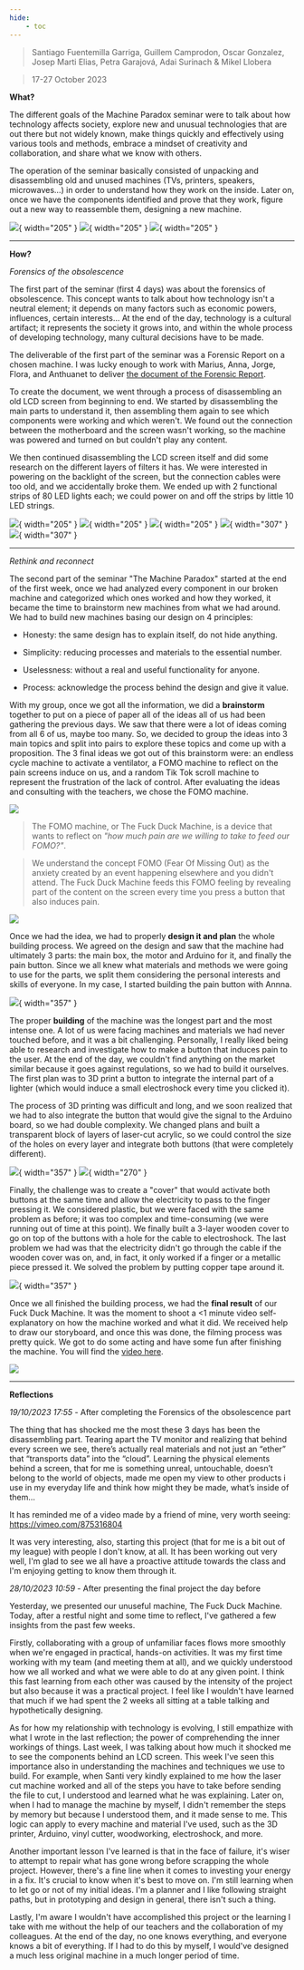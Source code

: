 ```yaml
---
hide:
    - toc
---
```



> Santiago Fuentemilla Garriga, Guillem Camprodon, Oscar Gonzalez, Josep Marti Elias, Petra Garajová, Adai Surinach & Mikel Llobera

> 17-27 October 2023

**What?**

The different goals of the Machine Paradox seminar were to talk about how technology affects society, explore new and unusual technologies that are out there but not widely known, make things quickly and effectively using various tools and methods, embrace a mindset of creativity and collaboration, and share what we know with others. 

The operation of the seminar basically consisted of unpacking and disassembling old and unused machines (TVs, printers, speakers, microwaves…) in order to understand how they work on the inside. Later on, once we have the components identified and prove that they work, figure out a new way to reassemble them, designing a new machine.

![](../images/The%20Machine%20Paradox/C.jpg){ width="205" } ![](../images/The%20Machine%20Paradox/B.jpg){ width="205" } ![](../images/The%20Machine%20Paradox/D.jpg){ width="205" }

__________________
**How?**

_Forensics of the obsolescence_

The first part of the seminar (first 4 days) was about the forensics of obsolescence. This concept wants to talk about how technology isn't a neutral element; it depends on many factors such as economic powers, influences, certain interests… At the end of the day, technology is a cultural artifact; it represents the society it grows into, and within the whole process of developing technology, many cultural decisions have to be made.

The deliverable of the first part of the seminar was a Forensic Report on a chosen machine. I was lucky enough to work with Marius, Anna, Jorge, Flora, and Anthuanet to deliver [the document of the Forensic Report](https://hackmd.io/1TI0p6wfRi2lh4JParedQA?view).

To create the document, we went through a process of disassembling an old LCD screen from beginning to end. We started by disassembling the main parts to understand it, then assembling them again to see which components were working and which weren't. We found out the connection between the motherboard and the screen wasn't working, so the machine was powered and turned on but couldn't play any content.

We then continued disassembling the LCD screen itself and did some research on the different layers of filters it has. We were interested in powering on the backlight of the screen, but the connection cables were too old, and we accidentally broke them. We ended up with 2 functional strips of 80 LED lights each; we could power on and off the strips by little 10 LED strings.

![](../images/The%20Machine%20Paradox/A.0.jpg){ width="205" } ![](../images/The%20Machine%20Paradox/A.1.jpg){ width="205" } ![](../images/The%20Machine%20Paradox/A.jpg){ width="205" }
![](../images/The%20Machine%20Paradox/LCD%20Screen.jpg){ width="307" } ![](../images/The%20Machine%20Paradox/LED%20test.gif){ width="307" }



___

_Rethink and reconnect_

The second part of the seminar "The Machine Paradox" started at the end of the first week, once we had analyzed every component in our broken machine and categorized which ones worked and how they worked, it became the time to brainstorm new machines from what we had around. We had to build new machines basing our design on 4 principles: 

- Honesty: the same design has to explain itself, do not hide anything.

- Simplicity: reducing processes and materials to the essential number. 

- Uselessness: without a real and useful functionality for anyone. 

- Process: acknowledge the process behind the design and give it value.

With my group, once we got all the information, we did a **brainstorm** together to put on a piece of paper all of the ideas all of us had been gathering the previous days. We saw that there were a lot of ideas coming from all 6 of us, maybe too many. So, we decided to group the ideas into 3 main topics and split into pairs to explore these topics and come up with a proposition. The 3 final ideas we got out of this brainstorm were: an endless cycle machine to activate a ventilator, a FOMO machine to reflect on the pain screens induce on us, and a random Tik Tok scroll machine to represent the frustration of the lack of control. After evaluating the ideas and consulting with the teachers, we chose the FOMO machine.

![](../images/The%20Machine%20Paradox/Brainstorm.png)


> The FOMO machine, or The Fuck Duck Machine, is a device that wants to reflect on _"how much pain are we willing to take to feed our FOMO?"_.

> We understand the concept FOMO (Fear Of Missing Out) as the anxiety created by an event happening elsewhere and you didn't attend. The Fuck Duck Machine feeds this FOMO feeling by revealing part of the content on the screen every time you press a button that also induces pain.

![](../images/The%20Machine%20Paradox/Working.png)


Once we had the idea, we had to properly **design it and plan** the whole building process. We agreed on the design and saw that the machine had ultimately 3 parts: the main box, the motor and Arduino for it, and finally the pain button. Since we all knew what materials and methods we were going to use for the parts, we split them considering the personal interests and skills of everyone. In my case, I started building the pain button with Annna.

![](../images/The%20Machine%20Paradox/Planning.jpg){ width="357" }

The proper **building** of the machine was the longest part and the most intense one. A lot of us were facing machines and materials we had never touched before, and it was a bit challenging. Personally, I really liked being able to research and investigate how to make a button that induces pain to the user. At the end of the day, we couldn't find anything on the market similar because it goes against regulations, so we had to build it ourselves. The first plan was to 3D print a button to integrate the internal part of a lighter (which would induce a small electroshock every time you clicked it).

The process of 3D printing was difficult and long, and we soon realized that we had to also integrate the button that would give the signal to the Arduino board, so we had double complexity. We changed plans and built a transparent block of layers of laser-cut acrylic, so we could control the size of the holes on every layer and integrate both buttons (that were completely different).

![](../images/The%20Machine%20Paradox/meta1.gif){ width="357" } ![](../images/The%20Machine%20Paradox/Meta2.jpg){ width="270" }

Finally, the challenge was to create a "cover" that would activate both buttons at the same time and allow the electricity to pass to the finger pressing it. We considered plastic, but we were faced with the same problem as before; it was too complex and time-consuming (we were running out of time at this point). We finally built a 3-layer wooden cover to go on top of the buttons with a hole for the cable to electroshock. The last problem we had was that the electricity didn't go through the cable if the wooden cover was on, and, in fact, it only worked if a finger or a metallic piece pressed it. We solved the problem by putting copper tape around it.

![](../images/The%20Machine%20Paradox/fusta.jpg){ width="357" }

Once we all finished the building process, we had the **final result** of our Fuck Duck Machine. It was the moment to shoot a <1 minute video self-explanatory on how the machine worked and what it did. We received help to draw our storyboard, and once this was done, the filming process was pretty quick. We got to do some acting and have some fun after finishing the machine. You will find the [video here](https://youtu.be/b1Z73PcCkZQ).

![](../images/The%20Machine%20Paradox/video.jpg)

__________________
**Reflections**

_19/10/2023 17:55_ - After completing the Forensics of the obsolescence part

The thing that has shocked me the most these 3 days has been the disassembling part. Tearing apart the TV monitor and realizing that behind every screen we see, there’s actually real materials and not just an “ether” that “transports data” into the “cloud”. 
Learning the physical elements behind a screen, that for me is something unreal, untouchable, doesn’t belong to the world of objects, made me open my view to other products i use in my everyday life and think how might they be made, what’s inside of them…

It has reminded me of a video made by a friend of mine, very worth seeing:
https://vimeo.com/875316804 

It was very interesting, also, starting this project (that for me is a bit out of my league) with people I don't know, at all. It has been working out very well, I'm glad to see we all have a proactive attitude towards the class and I'm enjoying getting to know them through it. 



_28/10/2023 10:59_ - After presenting the final project the day before


Yesterday, we presented our unuseful machine, The Fuck Duck Machine. Today, after a restful night and some time to reflect, I've gathered a few insights from the past few weeks.

Firstly, collaborating with a group of unfamiliar faces flows more smoothly when we're engaged in practical, hands-on activities. It was my first time working with my team (and meeting them at all), and we quickly understood how we all worked and what we were able to do at any given point. I think this fast learning from each other was caused by the intensity of the project but also because it was a practical project. I feel like I wouldn't have learned that much if we had spent the 2 weeks all sitting at a table talking and hypothetically designing.

As for how my relationship with technology is evolving, I still empathize with what I wrote in the last reflection; the power of comprehending the inner workings of things. Last week, I was talking about how much it shocked me to see the components behind an LCD screen. This week I've seen this importance also in understanding the machines and techniques we use to build. For example, when Santi very kindly explained to me how the laser cut machine worked and all of the steps you have to take before sending the file to cut, I understood and learned what he was explaining. Later on, when I had to manage the machine by myself, I didn't remember the steps by memory but because I understood them, and it made sense to me. This logic can apply to every machine and material I've used, such as the 3D printer, Arduino, vinyl cutter, woodworking, electroshock, and more.

Another important lesson I've learned is that in the face of failure, it's wiser to attempt to repair what has gone wrong before scrapping the whole project. However, there's a fine line when it comes to investing your energy in a fix. It's crucial to know when it's best to move on. I'm still learning when to let go or not of my initial ideas. I'm a planner and I like following straight paths, but in prototyping and design in general, there isn't such a thing.

Lastly, I'm aware I wouldn't have accomplished this project or the learning I take with me without the help of our teachers and the collaboration of my colleagues. At the end of the day, no one knows everything, and everyone knows a bit of everything. If I had to do this by myself, I would've designed a much less original machine in a much longer period of time.